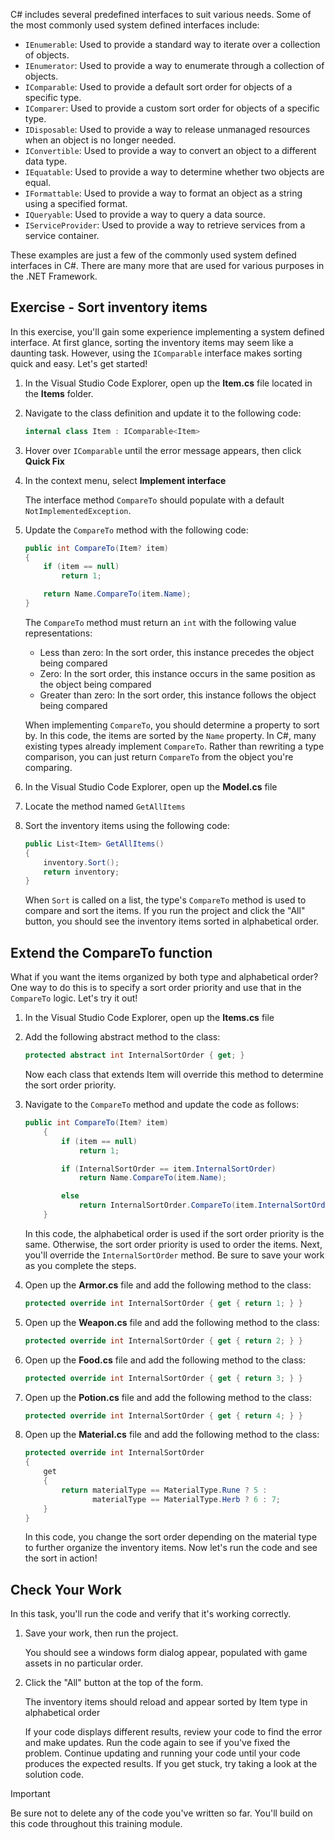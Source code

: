 C# includes several predefined interfaces to suit various needs. Some of the most commonly used system defined interfaces include:

- `IEnumerable`: Used to provide a standard way to iterate over a collection of objects.
- `IEnumerator`: Used to provide a way to enumerate through a collection of objects.
- `IComparable`: Used to provide a default sort order for objects of a specific type.
- `IComparer`: Used to provide a custom sort order for objects of a specific type.
- `IDisposable`: Used to provide a way to release unmanaged resources when an object is no longer needed.
- `IConvertible`: Used to provide a way to convert an object to a different data type.
- `IEquatable`: Used to provide a way to determine whether two objects are equal.
- `IFormattable`: Used to provide a way to format an object as a string using a specified format.
- `IQueryable`: Used to provide a way to query a data source.
- `IServiceProvider`: Used to provide a way to retrieve services from a service container.

These examples are just a few of the commonly used system defined interfaces in C#. There are many more that are used for various purposes in the .NET Framework.

## Exercise - Sort inventory items

In this exercise, you'll gain some experience implementing a system defined interface. At first glance, sorting the inventory items may seem like a daunting task. However, using the `IComparable` interface makes sorting quick and easy. Let's get started!

1. In the Visual Studio Code Explorer, open up the **Item.cs** file located in the **Items** folder.

1. Navigate to the class definition and update it to the following code:

    ```c#
    internal class Item : IComparable<Item>
    ```

1. Hover over `IComparable` until the error message appears, then click **Quick Fix**

1. In the context menu, select **Implement interface**
    
    The interface method `CompareTo` should populate with a default `NotImplementedException`.

1.  Update the `CompareTo` method with the following code:

    ```c#
    public int CompareTo(Item? item)
    {
        if (item == null)
            return 1;

        return Name.CompareTo(item.Name);
    }
    ```

    The `CompareTo` method must return an `int` with the following value representations:
    - Less than zero: In the sort order, this instance precedes the object being compared
    - Zero: In the sort order, this instance occurs in the same position as the object being compared
    - Greater than zero: In the sort order, this instance follows the object being compared

    When implementing `CompareTo`, you should determine a property to sort by. In this code, the items are sorted by the `Name` property. In C#, many existing types already implement `CompareTo`. Rather than rewriting a type comparison, you can just return `CompareTo` from the object you're comparing.

1. In the Visual Studio Code Explorer, open up the **Model.cs** file

1. Locate the method named `GetAllItems`

1. Sort the inventory items using the following code:

    ```c#
    public List<Item> GetAllItems()
    {
        inventory.Sort();
        return inventory;
    }
    ```

    When `Sort` is called on a list, the type's `CompareTo` method is used to compare and sort the items. If you run the project and click the "All" button, you should see the inventory items sorted in alphabetical order.

## Extend the CompareTo function
 
What if you want the items organized by both type and alphabetical order? One way to do this is to specify a sort order priority and use that in the `CompareTo` logic. Let's try it out!

1. In the Visual Studio Code Explorer, open up the **Items.cs** file

1. Add the following abstract method to the class:

    ```c#
    protected abstract int InternalSortOrder { get; }
    ```

    Now each class that extends Item will override this method to determine the sort order priority.

1. Navigate to the `CompareTo` method and update the code as follows:

    ```c#
    public int CompareTo(Item? item)
        {
            if (item == null)
                return 1;

            if (InternalSortOrder == item.InternalSortOrder)
                return Name.CompareTo(item.Name);

            else 
                return InternalSortOrder.CompareTo(item.InternalSortOrder);
        }
    ```

    In this code, the alphabetical order is used if the sort order priority is the same. Otherwise, the sort order priority is used to order the items. Next, you'll override the `InternalSortOrder` method. Be sure to save your work as you complete the steps.

1. Open up the **Armor.cs** file and add the following method to the class:

    ```c#
    protected override int InternalSortOrder { get { return 1; } }
    ```

1. Open up the **Weapon.cs** file and add the following method to the class:

    ```c#
    protected override int InternalSortOrder { get { return 2; } }
    ```

1. Open up the **Food.cs** file and add the following method to the class:

    ```c#
    protected override int InternalSortOrder { get { return 3; } }
    ```

1. Open up the **Potion.cs** file and add the following method to the class:

    ```c#
    protected override int InternalSortOrder { get { return 4; } }
    ```

1. Open up the **Material.cs** file and add the following method to the class:

    ```c#
    protected override int InternalSortOrder 
    { 
        get 
        { 
            return materialType == MaterialType.Rune ? 5 : 
                   materialType == MaterialType.Herb ? 6 : 7; 
        }
    }
    ```

    In this code, you change the sort order depending on the material type to further organize the inventory items. Now let's run the code and see the sort in action!

## Check Your Work

In this task, you'll run the code and verify that it's working correctly.

1. Save your work, then run the project.

    You should see a windows form dialog appear, populated with game assets in no particular order.

1. Click the "All" button at the top of the form.

    The inventory items should reload and appear sorted by Item type in alphabetical order

    If your code displays different results, review your code to find the error and make updates. Run the code again to see if you've fixed the problem. Continue updating and running your code until your code produces the expected results. If you get stuck, try taking a look at the solution code.

> [!IMPORTANT]
> Be sure not to delete any of the code you've written so far. You'll build on this code throughout this training module.
